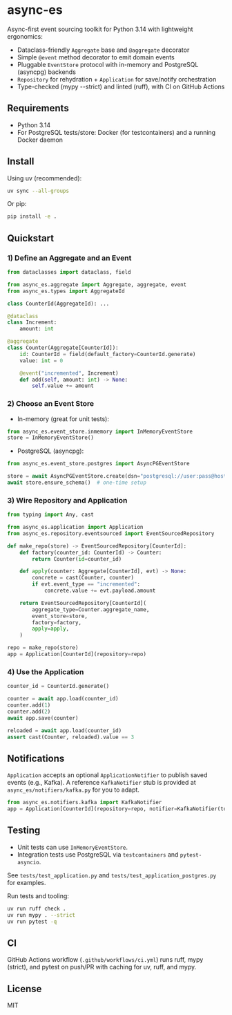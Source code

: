 # async-es

Async-first event sourcing toolkit for Python 3.14 with lightweight ergonomics:
- Dataclass-friendly `Aggregate` base and `@aggregate` decorator
- Simple `@event` method decorator to emit domain events
- Pluggable `EventStore` protocol with in-memory and PostgreSQL (asyncpg) backends
- `Repository` for rehydration + `Application` for save/notify orchestration
- Type-checked (mypy --strict) and linted (ruff), with CI on GitHub Actions

## Requirements
- Python 3.14
- For PostgreSQL tests/store: Docker (for testcontainers) and a running Docker daemon

## Install
Using uv (recommended):

```bash
uv sync --all-groups
```

Or pip:

```bash
pip install -e .
```

## Quickstart

### 1) Define an Aggregate and an Event
```python
from dataclasses import dataclass, field

from async_es.aggregate import Aggregate, aggregate, event
from async_es.types import AggregateId

class CounterId(AggregateId): ...

@dataclass
class Increment:
    amount: int

@aggregate
class Counter(Aggregate[CounterId]):
    id: CounterId = field(default_factory=CounterId.generate)
    value: int = 0

    @event("incremented", Increment)
    def add(self, amount: int) -> None:
        self.value += amount
```

### 2) Choose an Event Store
- In-memory (great for unit tests):
```python
from async_es.event_store.inmemory import InMemoryEventStore
store = InMemoryEventStore()
```

- PostgreSQL (asyncpg):
```python
from async_es.event_store.postgres import AsyncPGEventStore

store = await AsyncPGEventStore.create(dsn="postgresql://user:pass@host:5432/db")
await store.ensure_schema()  # one-time setup
```

### 3) Wire Repository and Application
```python
from typing import Any, cast

from async_es.application import Application
from async_es.repository.eventsourced import EventSourcedRepository

def make_repo(store) -> EventSourcedRepository[CounterId]:
    def factory(counter_id: CounterId) -> Counter:
        return Counter(id=counter_id)

    def apply(counter: Aggregate[CounterId], evt) -> None:
        concrete = cast(Counter, counter)
        if evt.event_type == "incremented":
            concrete.value += evt.payload.amount

    return EventSourcedRepository[CounterId](
        aggregate_type=Counter.aggregate_name,
        event_store=store,
        factory=factory,
        apply=apply,
    )

repo = make_repo(store)
app = Application[CounterId](repository=repo)
```

### 4) Use the Application
```python
counter_id = CounterId.generate()

counter = await app.load(counter_id)
counter.add(1)
counter.add(2)
await app.save(counter)

reloaded = await app.load(counter_id)
assert cast(Counter, reloaded).value == 3
```

## Notifications
`Application` accepts an optional `ApplicationNotifier` to publish saved events (e.g., Kafka). A reference `KafkaNotifier` stub is provided at `async_es/notifiers/kafka.py` for you to adapt.

```python
from async_es.notifiers.kafka import KafkaNotifier
app = Application[CounterId](repository=repo, notifier=KafkaNotifier(topic="domain-events"))
```

## Testing
- Unit tests can use `InMemoryEventStore`.
- Integration tests use PostgreSQL via `testcontainers` and `pytest-asyncio`.

See `tests/test_application.py` and `tests/test_application_postgres.py` for examples.

Run tests and tooling:

```bash
uv run ruff check .
uv run mypy . --strict
uv run pytest -q
```

## CI
GitHub Actions workflow (`.github/workflows/ci.yml`) runs ruff, mypy (strict), and pytest on push/PR with caching for uv, ruff, and mypy.

## License
MIT

